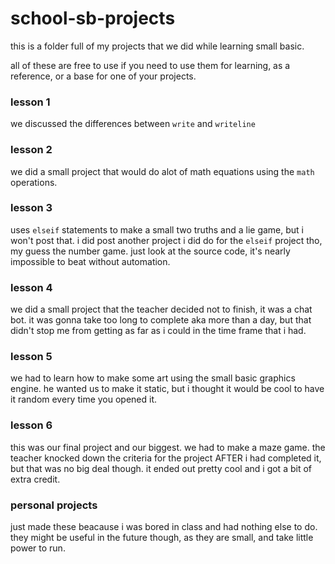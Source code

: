# school-sb-projects
this is a folder full of my projects that we did while learning small basic.

all of these are free to use if you need to use them for learning, as a reference, or a base for one of your projects.

### lesson 1
we discussed the differences between `write` and `writeline`

### lesson 2
we did a small project that would do alot of math equations using the `math` operations.

### lesson 3
uses `elseif` statements to make a small two truths and a lie game, but i won't post that.
i did post another project i did do for the `elseif` project tho, my guess the number game.
just look at the source code, it's nearly impossible to beat without automation.

### lesson 4
we did a small project that the teacher decided not to finish, it was a chat bot.
it was gonna take too long to complete aka more than a day, but that didn't stop me from getting as far as i could in the time frame that i had.

### lesson 5
we had to learn how to make some art using the small basic graphics engine. he wanted us to make it static, but i thought it would be cool to have it random every time you opened it.

### lesson 6
this was our final project and our biggest. we had to make a maze game.
the teacher knocked down the criteria for the project AFTER i had completed it, but that was no big deal though. it ended out pretty cool and i got a bit of extra credit.

### personal projects
just made these beacause i was bored in class and had nothing else to do.
they might be useful in the future though, as they are small, and take little power to run.
